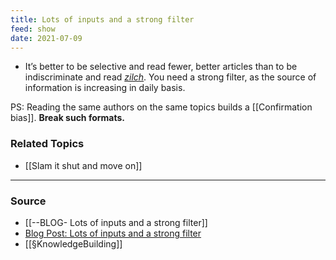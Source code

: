 ```yaml
---
title: Lots of inputs and a strong filter
feed: show
date: 2021-07-09
---
```


- It’s better to be selective and read fewer, better articles than to be indiscriminate and read *[zilch](https://www.merriam-webster.com/dictionary/zilch)*. You need a strong filter, as the source of information is increasing in daily basis.

PS: Reading the same authors on the same topics builds a [[Confirmation bias]]. **Break such formats.**

	
### Related Topics
- [[Slam it shut and move on]]

---

### Source
- [[--BLOG- Lots of inputs and a strong filter]]
- [Blog Post: Lots of inputs and a strong filter](https://www.collaborativefund.com/blog/how-to-read-lots-of-inputs-and-a-strong-filter/)
- [[§KnowledgeBuilding]]